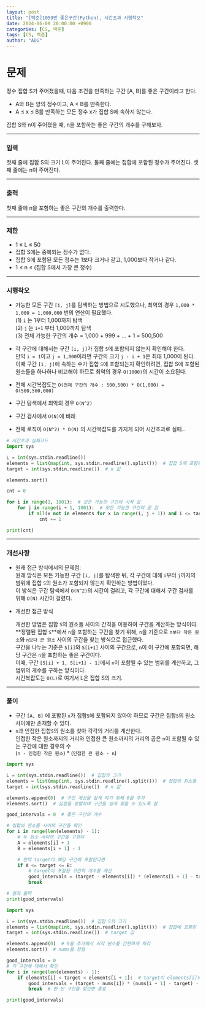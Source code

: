 ```yaml
---
layout: post
title: "[백준]1059번 좋은구간(Python), 시간초과 시행착오"
date: 2024-06-09 20:00:00 +0900
categories: [CS, 백준]
tags: [CS, 백준]
author: "ADG"
---
```


# 문제

정수 집합 S가 주어졌을때, 다음 조건을 만족하는 구간 [A, B]를 좋은 구간이라고 한다.

- A와 B는 양의 정수이고, A < B를 만족한다.  
- A ≤ x ≤ B를 만족하는 모든 정수 x가 집합 S에 속하지 않는다.  

집합 S와 n이 주어졌을 때, n을 포함하는 좋은 구간의 개수를 구해보자.

---

### 입력

첫째 줄에 집합 S의 크기 L이 주어진다. 둘째 줄에는 집합에 포함된 정수가 주어진다. 셋째 줄에는 n이 주어진다.

---

### 출력

첫째 줄에 n을 포함하는 좋은 구간의 개수를 출력한다.

---

### 제한

- 1 ≤ L ≤ 50  
- 집합 S에는 중복되는 정수가 없다.  
- 집합 S에 포함된 모든 정수는 1보다 크거나 같고, 1,000보다 작거나 같다.  
- 1 ≤ n ≤ (집합 S에서 가장 큰 정수)

---

### 시행착오

- 가능한 모든 구간 `[i, j]`를 탐색하는 방법으로 시도했으나, 최악의 경우 `1,000 * 1,000 = 1,000,000` 번의 연산이 필요했다.  
  (1) `i` 는 1부터 1,000까지 탐색  
  (2) `j` 는 `i+1` 부터 1,000까지 탐색  
  (3) 전체 가능한 구간의 개수 = 1,000 + 999 + ... + 1 = 500,500  

- 각 구간에 대해서는 구간 `[i, j]`가 집합 `S`에 포함되지 않는지 확인해야 한다.  
  만약 `i = 1`이고 `j = 1,000`이라면 구간의 크기 `j - i + 1`은 최대 1,000이 된다.  
  이때 구간 `[i, j]`에 속하는 수가 집합 `S`에 포함되는지 확인하려면, 집합 S에 포함된 원소들을 하나하나 비교해야 하므로 최악의 경우 `O(1000)`의 시간이 소요된다.  

- 전체 시간복잡도는 `O(전체 구간의 개수 : 500,500) * O(1,000) = O(500,500,000)`  
- 구간 탐색에서 최악의 경우 `O(N^2)`  
- 구간 검사에서 `O(N)`에 비례  
- 전체 로직이 `O(N^2) * O(N)` 의 시간복잡도를 가지게 되어 시간초과로 실패..


```python
# 시간초과 실패코드
import sys

L = int(sys.stdin.readline())
elements = list(map(int, sys.stdin.readline().split()))  # 집합 S에 포함된 정수들
target = int(sys.stdin.readline())  # n 값

elements.sort()

cnt = 0

for i in range(1, 1001):  # 모든 가능한 구간의 시작 값
    for j in range(i + 1, 1001):  # 모든 가능한 구간의 끝 값
        if all(x not in elements for x in range(i, j + 1)) and i <= target <= j:  # 구간이 좋은 구간인지 확인
            cnt += 1

print(cnt)
```

---

### 개선사항

- 원래 접근 방식에서의 문제점:  
  원래 방식은 모든 가능한 구간 `[i, j]`를 탐색한 뒤, 각 구간에 대해 `i`부터 `j`까지의 범위에 집합 `S`의 원소가 포함되지 않는지 확인하는 방법이었다.  
  이 방식은 구간 탐색에서 `O(N^2)`의 시간이 걸리고, 각 구간에 대해서 구간 검사를 위해 `O(N)` 시간이 걸렸다.  
  
- 개선한 접근 방식
  
  개선한 방법은 집합 `S`의 원소들 사이의 간격을 이용하여 구간을 계산하는 방식이다.
  **정렬된 집합 `S`**에서 `n`을 포함하는 구간을 찾기 위해, `n`을 기준으로 `n보다 작은 원소`와 `n보다 큰 원소` 사이의 구간을 찾는 방식으로 접근했다.  
  구간을 나누는 기준은 `S[i]`와 `S[i+1]` 사이의 구간으로, `n`이 이 구간에 포함되면, 해당 구간은 `n`을 포함하는 좋은 구간이다.  
  이때, 구간 `[S[i] + 1, S[i+1] - 1]`에서 `n`이 포함될 수 있는 범위를 계산하고, 그 범위의 개수를 구하는 방식이다.  
  시간복잡도는 `O(L)`로 여기서 L은 집합 S의 크기.

---

### 풀이

- 구간 `[A, B]` 에 포함된 `x`가 집합`S`에 포함되지 않아야 하므로 구간은 집합`S`의 원소 사이에만 존재할 수 있다.  
- `n`과 인접한 집합`S`의 원소를 찾아 각각의 거리를 계산한다.  
  인접한 작은 원소까지의 거리와 인접한 큰 원소까지의 거리의 곱은 `n`이 포함될 수 있는 구간에 대한 경우의 수  
  (`n - 인접한 작은 원소`) * (`인접한 큰 원소 - n`)

```python
import sys

L = int(sys.stdin.readline())  # 집합의 크기
elements = list(map(int, sys.stdin.readline().split()))  # 집합의 원소들
target = int(sys.stdin.readline())  # n 값

elements.append(0)  # 구간 계산을 쉽게 하기 위해 0을 추가
elements.sort()  # 집합을 정렬하여 구간을 쉽게 찾을 수 있도록 함

good_intervals = 0  # 좋은 구간의 개수

# 집합의 원소들 사이의 구간을 확인
for i in range(len(elements) - 1):
    # 두 원소 사이의 구간을 구한다
    A = elements[i] + 1
    B = elements[i + 1] - 1

    # 만약 target이 해당 구간에 포함된다면
    if A <= target <= B:
        # target이 포함된 구간의 개수를 계산
        good_intervals = (target - elements[i]) * (elements[i + 1] - target) - 1
        break

# 결과 출력
print(good_intervals)
```

```python
import sys

L = int(sys.stdin.readline())  # 집합 S의 크기
elements = list(map(int, sys.stdin.readline().split()))  # 집합에 포함된 정수들
target = int(sys.stdin.readline())  # target 값

elements.append(0)  # 0을 추가해서 시작 원소를 간편하게 처리
elements.sort()  # nums를 정렬

good_intervals = 0
# 각 구간에 대해서 확인
for i in range(len(elements) - 1):
    if elements[i] < target < elements[i + 1]:  # target이 elements[i]와 elements[i+1] 사이에 있을 경우
        good_intervals = (target - nums[i]) * (nums[i + 1] - target) - 1
        break  # 한 번 구간을 찾으면 종료

print(good_intervals)
```